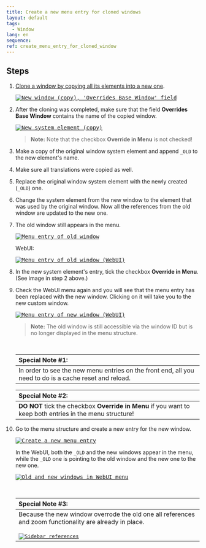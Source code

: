 ```yaml
---
title: Create a new menu entry for cloned windows
layout: default
tags:  
  - Window
lang: en
sequence:
ref: create_menu_entry_for_cloned_window
---
```


<!--
See original issue comment: https://github.com/metasfresh/me03/issues/7548#issuecomment-806862863
-->

## Steps
1. [Clone a window by copying all its elements into a new one](copy_from_existing_window).

    <kbd><a href="https://user-images.githubusercontent.com/73820536/112486857-f0cb8000-8d84-11eb-900d-ae21027c3578.png" title="Click to enlarge" target="\_blank"><img src="https://user-images.githubusercontent.com/73820536/112486857-f0cb8000-8d84-11eb-900d-ae21027c3578.png" alt="New window (copy), 'Overrides Base Window' field"></a></kbd>

1. After the cloning was completed, make sure that the field **Overrides Base Window** contains the name of the copied window.

    <kbd><a href="https://user-images.githubusercontent.com/73820536/112488735-7f8ccc80-8d86-11eb-9b4d-a8b6b903eb1f.png" title="Click to enlarge" target="\_blank"><img src="https://user-images.githubusercontent.com/73820536/112488735-7f8ccc80-8d86-11eb-9b4d-a8b6b903eb1f.png" alt="New system element (copy)"></a></kbd>

    >**Note:** Note that the checkbox **Override in Menu** is not checked!

1. Make a copy of the original window system element and append `_OLD` to the new element's name.
1. Make sure all translations were copied as well.
1. Replace the original window system element with the newly created (`_OLD`) one.
1. Change the system element from the new window to the element that was used by the original window. Now all the references from the old window are updated to the new one.
1. The old window still appears in the menu.

    <kbd><a href="https://user-images.githubusercontent.com/73820536/112488354-2329ad00-8d86-11eb-9a76-c96a8e37e375.png" title="Click to enlarge" target="\_blank"><img src="https://user-images.githubusercontent.com/73820536/112488354-2329ad00-8d86-11eb-9a76-c96a8e37e375.png" alt="Menu entry of old window"></a></kbd>

    WebUI:

    <kbd><a href="https://user-images.githubusercontent.com/73820536/112488425-30df3280-8d86-11eb-8079-c6949fc6c310.png" title="Click to enlarge" target="\_blank"><img src="https://user-images.githubusercontent.com/73820536/112488425-30df3280-8d86-11eb-8079-c6949fc6c310.png" alt="Menu entry of old window (WebUI)"></a></kbd>

1. In the new system element's entry, tick the checkbox **Override in Menu**. (See image in step 2 above.)
1. Check the WebUI menu again and you will see that the menu entry has been replaced with the new window. Clicking on it will take you to the new custom window.

    <kbd><a href="https://user-images.githubusercontent.com/73820536/112488979-b19e2e80-8d86-11eb-9dde-cd33f66924ca.png" title="Click to enlarge" target="\_blank"><img src="https://user-images.githubusercontent.com/73820536/112488979-b19e2e80-8d86-11eb-9dde-cd33f66924ca.png" alt="Menu entry of new window (WebUI)"></a></kbd>

    >**Note:** The old window is still accessible via the window ID but is no longer displayed in the menu structure.

    <br>

    | **Special Note #1:** |
    | :--- |
    | In order to see the new menu entries on the front end, all you need to do is a cache reset and reload. |

    | **Special Note #2:** |
    | :--- |
    | **DO NOT** tick the checkbox **Override in Menu** if you want to keep both entries in the menu structure! |

1. Go to the menu structure and create a new entry for the new window.

    <kbd><a href="https://user-images.githubusercontent.com/73820536/112490013-ad264580-8d87-11eb-8e11-676765392ca3.png" title="Click to enlarge" target="\_blank"><img src="https://user-images.githubusercontent.com/73820536/112490013-ad264580-8d87-11eb-8e11-676765392ca3.png" alt="Create a new menu entry"></a></kbd>

    In the WebUI, both the `_OLD` and the new windows appear in the menu, while the `_OLD` one is pointing to the old window and the new one to the new one.

    <kbd><a href="https://user-images.githubusercontent.com/73820536/112490232-de067a80-8d87-11eb-90db-39ed938f216b.png" title="Click to enlarge" target="\_blank"><img src="https://user-images.githubusercontent.com/73820536/112490232-de067a80-8d87-11eb-90db-39ed938f216b.png" alt="Old and new windows in WebUI menu"></a></kbd>

    <br>

    | **Special Note #3:** |
    | :--- |
    | Because the new window overrode the old one all references and zoom functionality are already in place.<br><br><kbd><a href="https://user-images.githubusercontent.com/73820536/112492140-af899f00-8d89-11eb-9bf2-6fc224ff2e42.png" title="Click to enlarge" target="\_blank"><img src="https://user-images.githubusercontent.com/73820536/112492140-af899f00-8d89-11eb-9bf2-6fc224ff2e42.png" alt="Sidebar references"></a></kbd> |
